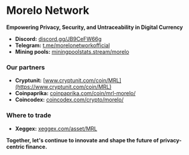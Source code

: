 # Morelo Network

**Empowering Privacy, Security, and Untraceability in Digital Currency**

- **Discord:** [discord.gg/JB9CeFW66g](https://discord.gg/JB9CeFW66g)
- **Telegram:** [t.me/morelonetworkofficial](https://t.me/morelonetworkofficial)
- **Mining pools:** [miningpoolstats.stream/morelo](https://miningpoolstats.stream/morelo)

### Our partners

- **Cryptunit:** [www.cryptunit.com/coin/MRL](https://www.cryptunit.com/coin/MRL)
- **Coinpaprika:** [coinpaprika.com/coin/mrl-morelo/](https://coinpaprika.com/coin/mrl-morelo/)
- **Coincodex:** [coincodex.com/crypto/morelo/](https://coincodex.com/crypto/morelo/)

### Where to trade 

- **Xeggex:** [xeggex.com/asset/MRL](https://xeggex.com/asset/MRL)

**Together, let's continue to innovate and shape the future of privacy-centric finance.**
